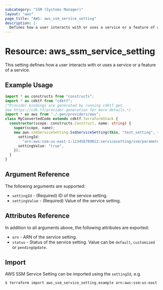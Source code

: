 ```yaml
---
subcategory: "SSM (Systems Manager)"
layout: "aws"
page_title: "AWS: aws_ssm_service_setting"
description: |-
  Defines how a user interacts with or uses a service or a feature of a service.
---
```


# Resource: aws_ssm_service_setting

This setting defines how a user interacts with or uses a service or a feature of a service.

## Example Usage

```typescript
import * as constructs from "constructs";
import * as cdktf from "cdktf";
/*Provider bindings are generated by running cdktf get.
See https://cdk.tf/provider-generation for more details.*/
import * as aws from "./.gen/providers/aws";
class MyConvertedCode extends cdktf.TerraformStack {
  constructor(scope: constructs.Construct, name: string) {
    super(scope, name);
    new aws.ssmServiceSetting.SsmServiceSetting(this, "test_setting", {
      settingId:
        "arn:aws:ssm:us-east-1:123456789012:servicesetting/ssm/parameter-store/high-throughput-enabled",
      settingValue: "true",
    });
  }
}

```

## Argument Reference

The following arguments are supported:

* `settingId` - (Required) ID of the service setting.
* `settingValue` - (Required) Value of the service setting.

## Attributes Reference

In addition to all arguments above, the following attributes are exported:

* `arn` - ARN of the service setting.
* `status` - Status of the service setting. Value can be `default`, `customized` or `pendingUpdate`.

## Import

AWS SSM Service Setting can be imported using the `settingId`, e.g.

```sh
$ terraform import aws_ssm_service_setting.example arn:aws:ssm:us-east-1:123456789012:servicesetting/ssm/parameter-store/high-throughput-enabled
```

<!-- cache-key: cdktf-0.17.0-pre.15 input-60df02dc281d8ee184e5a0a4becea6f448401c2c07f0d2084280ffb800717d4f -->